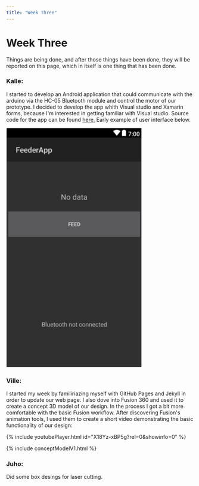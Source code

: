 ```yaml
---
title: "Week Three"
---
```


# Week Three

Things are being done, and after those things have been done, they will be reported on this page, which in itself is one thing that has been done. 

### Kalle:
I started to develop an Android application that could communicate with the arduino via the HC-05 Bluetooth module and control the motor of our prototype. I decided to develop the app whith Visual studio and Xamarin forms, because I'm interested in getting familiar with Visual studio. Source code for the app can be found [here.](https://github.com/kpalok/Digifab/tree/master/FeederApp) Early example of user interface below.

![Image missing](https://raw.githubusercontent.com/kpalok/Digifab/master/Images/UiProto.JPG "Early Ui prototype")

### Ville:
I started my week by familiriazing myself with GitHub Pages and Jekyll in order to update our web page. I also dove into Fusion 360 and used it to create a concept 3D model of our design. In the process I got a bit more comfortable with the basic Fusion workflow. After discovering Fusion's animation tools, I used them to create a short video demonstrating the basic functionality of our design:

{% include youtubePlayer.html id="X18Yz-xBP5g?rel=0&amp;showinfo=0" %}

{% include conceptModelV1.html %}

### Juho:
Did some box desings for laser cutting.
